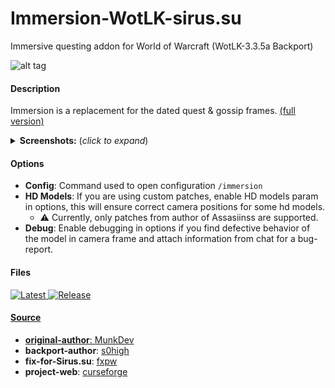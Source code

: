 # Immersion-WotLK-sirus.su
Immersive questing addon for World of Warcraft (WotLK-3.3.5a Backport)

![alt tag](https://media.discordapp.net/attachments/1083384675030020186/1111712146292736000/FwgkxQp.png?raw=true&width=696&height=504)

#### Description
Immersion is a replacement for the dated quest & gossip frames. [(full version)](https://www.curseforge.com/wow/addons/immersion)
<details>
  <summary><b>Screenshots:</b> (<i>click to expand</i>)</summary>

  ![alt tag](https://i.imgur.com/Dd6KJRM.png?raw=true&width=516&height=324)
  <p align="center">
    <img src="https://i.imgur.com/Kw6ctXN.png" width="200" title="screenshot_1">
    <img src="https://i.imgur.com/ibFrBFF.png" width="200" alt="screenshot_2">
    <img src="https://i.imgur.com/HXFA9TC.png" width="200" alt="screenshot_3">
    <img src="https://i.imgur.com/6DnuwBw.png" width="200" alt="screenshot_4">
  </p>

</details>

#### Options
- <b>Config</b>: Command used to open configuration ```/immersion```
- <b>HD Models</b>: If you are using custom patches, enable HD models param in options, this will ensure correct camera positions for some hd models.
    - :warning: Currently, only patches from author of Assasiinss are supported.
- <b>Debug</b>: Enable debugging in options if you find defective behavior of the model in camera frame and attach information from chat for a bug-report.

#### Files
<p align="left">
    <a href="https://github.com/fxpw/Immersion/releases/latest">
    <a href="https://github.com/fxpw/Immersion/releases/download/1.4.14/Immersion.zip">
    <img src="https://img.shields.io/github/downloads/fxpw/Immersion/total?label=Download%40latest&style=flat-square&logo=github&logoColor=white"
         alt="Latest">
   <a href="https://github.com/fxpw/Immersion/releases/1.4.14">
    <img src="https://img.shields.io/github/v/release/fxpw/Immersion?include_prereleases&style=flat-square&logo=github&logoColor=white"
         alt="Release">
</p>

#### Source
- <b>original-author</b>: [MunkDev](https://github.com/seblindfors)
- <b>backport-author</b>: [s0high](https://github.com/s0h2x)
- <b>fix-for-Sirus.su</b>: [fxpw](https://github.com/fxpw)
- <b>project-web</b>: [curseforge](https://www.curseforge.com/wow/addons/immersion)
